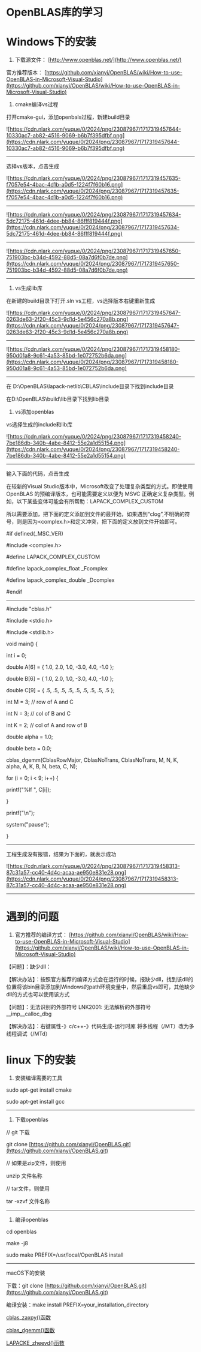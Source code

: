 # OpenBLAS库的学习

# Windows下的安装

1. 下载源文件： [http://www.openblas.net/](http://www.openblas.net/)

官方推荐版本： [https://github.com/xianyi/OpenBLAS/wiki/How-to-use-OpenBLAS-in-Microsoft-Visual-Studio](https://github.com/xianyi/OpenBLAS/wiki/How-to-use-OpenBLAS-in-Microsoft-Visual-Studio)

1. cmake编译vs过程

打开cmake-gui，添加openbals过程，新建build目录

![https://cdn.nlark.com/yuque/0/2024/png/23087967/1717319457644-10330ac7-ab82-4516-9069-b6b7f395dfbf.png](https://cdn.nlark.com/yuque/0/2024/png/23087967/1717319457644-10330ac7-ab82-4516-9069-b6b7f395dfbf.png)

---

选择vs版本，点击生成

![https://cdn.nlark.com/yuque/0/2024/png/23087967/1717319457635-f7057e54-4bac-4d1b-a0d5-1224f7f60b16.png](https://cdn.nlark.com/yuque/0/2024/png/23087967/1717319457635-f7057e54-4bac-4d1b-a0d5-1224f7f60b16.png)

---

![https://cdn.nlark.com/yuque/0/2024/png/23087967/1717319457634-5dc72175-461d-4dee-bb84-86fff819444f.png](https://cdn.nlark.com/yuque/0/2024/png/23087967/1717319457634-5dc72175-461d-4dee-bb84-86fff819444f.png)

---

![https://cdn.nlark.com/yuque/0/2024/png/23087967/1717319457650-751903bc-b34d-4592-88d5-08a7d6f0b7de.png](https://cdn.nlark.com/yuque/0/2024/png/23087967/1717319457650-751903bc-b34d-4592-88d5-08a7d6f0b7de.png)

---

1. vs生成lib库

在新建的build目录下打开.sln vs工程，vs选择版本右键重新生成

![https://cdn.nlark.com/yuque/0/2024/png/23087967/1717319457647-0263de63-2f20-45c3-9d1d-5e456c270a8b.png](https://cdn.nlark.com/yuque/0/2024/png/23087967/1717319457647-0263de63-2f20-45c3-9d1d-5e456c270a8b.png)

---

![https://cdn.nlark.com/yuque/0/2024/png/23087967/1717319458180-950d01a8-9c61-4a53-85bd-1e072752b6da.png](https://cdn.nlark.com/yuque/0/2024/png/23087967/1717319458180-950d01a8-9c61-4a53-85bd-1e072752b6da.png)

---

在 D:\OpenBLAS\lapack-netlib\CBLAS\include目录下找到include目录

在D:\OpenBLAS\build\lib目录下找到lib目录

1. vs添加openblas

vs选择生成的include和lib库

![https://cdn.nlark.com/yuque/0/2024/png/23087967/1717319458240-7be186db-340b-4abe-8412-55e2a1d55154.png](https://cdn.nlark.com/yuque/0/2024/png/23087967/1717319458240-7be186db-340b-4abe-8412-55e2a1d55154.png)

---

输入下面的代码，点击生成

在较新的Visual Studio版本中，Microsoft改变了处理复杂类型的方式。即使使用 OpenBLAS 的预编译版本，也可能需要定义以便为 MSVC 正确定义复杂类型。例如，以下某些变体可能会有所帮助：LAPACK_COMPLEX_CUSTOM

所以需要添加，把下面的定义添加到文件的最开始，如果遇到“clog”,不明确的符号，则是因为<complex.h>和定义冲突，把下面的定义放到文件开始即可。

#if defined(_MSC_VER)

#include <complex.h>

#define LAPACK_COMPLEX_CUSTOM

#define lapack_complex_float _Fcomplex

#define lapack_complex_double _Dcomplex

#endif

---

#include "cblas.h"

#include <stdio.h>

#include <stdlib.h>

void main() {

int i = 0;

double A[6] = { 1.0, 2.0, 1.0, -3.0, 4.0, -1.0 };

double B[6] = { 1.0, 2.0, 1.0, -3.0, 4.0, -1.0 };

double C[9] = { .5, .5, .5, .5, .5, .5, .5, .5, .5 };

int M = 3; // row of A and C

int N = 3; // col of B and C

int K = 2; // col of A and row of B

double alpha = 1.0;

double beta = 0.0;

cblas_dgemm(CblasRowMajor, CblasNoTrans, CblasNoTrans, M, N, K, alpha, A, K, B, N, beta, C, N);

for (i = 0; i < 9; i++) {

printf("%lf ", C[i]);

}

printf("\n");

system("pause");

}

---

工程生成没有报错，结果为下面的，就表示成功

![https://cdn.nlark.com/yuque/0/2024/png/23087967/1717319458313-87c31a57-cc40-4d4c-acaa-ae950e831e28.png](https://cdn.nlark.com/yuque/0/2024/png/23087967/1717319458313-87c31a57-cc40-4d4c-acaa-ae950e831e28.png)

---

# 遇到的问题

1. 官方推荐的编译方式： [https://github.com/xianyi/OpenBLAS/wiki/How-to-use-OpenBLAS-in-Microsoft-Visual-Studio](https://github.com/xianyi/OpenBLAS/wiki/How-to-use-OpenBLAS-in-Microsoft-Visual-Studio)

【问题】：缺少dll：

【解决办法】：按照官方推荐的编译方式会在运行的时候，报缺少dll，找到该dll的位置将该bin目录添加到Windows的path环境变量中，然后重启vs即可，其他缺少dll的方式也可以使用该方式

【问题】：无法识别的外部符号 LNK2001: 无法解析的外部符号 __imp__calloc_dbg

【解决办法】：右键属性-》c/c++-》代码生成-运行时库  将多线程（/MT）改为多线程调试（/MTd）

# linux 下的安装

1. 安装编译需要的工具

sudo apt-get install cmake

sudo apt-get install gcc

---

1. 下载openblas

// git 下载

git clone [https://github.com/xianyi/OpenBLAS.git](https://github.com/xianyi/OpenBLAS.git)

// 如果是zip文件，则使用

unzip 文件名称

// tar文件，则使用

tar -xzvf 文件名称

---

1. 编译openblas

cd openblas

make -j8

sudo make PREFIX=/usr/local/OpenBLAS install

---

macOS下的安装

下载：git clone [https://github.com/xianyi/OpenBLAS.git](https://github.com/xianyi/OpenBLAS.git)

编译安装：make install PREFIX=your_installation_directory

[cblas_zaxpy()函数](cblas_zaxpy()函数%202e532f19103c419cb8f4f11a8b323c97.md)

[cblas_dgemm()函数](cblas_dgemm()函数%2067f05855c4fb43e39b1aeba7eea4f221.md)

[LAPACKE_zheevd()函数](LAPACKE_zheevd()函数%20f83c80d80ab74e5e81becb7ad85eb27a.md)